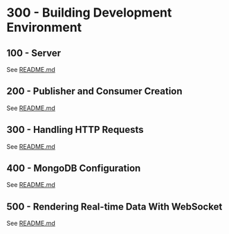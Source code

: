 # 300 - Building Development Environment

## 100 - Server

See [README.md](./100/README.md)

## 200 - Publisher and Consumer Creation

See [README.md](./200/README.md)

## 300 - Handling HTTP Requests

See [README.md](./300/README.md)

## 400 - MongoDB Configuration

See [README.md](./400/README.md)

## 500 - Rendering Real-time Data With WebSocket

See [README.md](./500/README.md)
